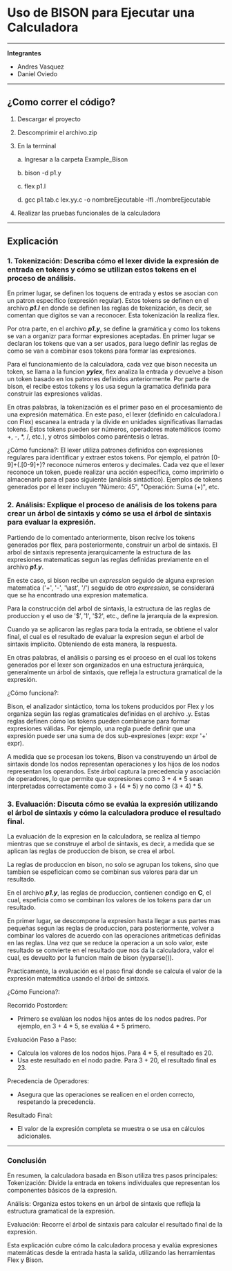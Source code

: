 # Uso de BISON para Ejecutar una Calculadora

---

**Integrantes**

* Andres Vasquez
* Daniel Oviedo

---

## ¿Como correr el código?

1. Descargar el proyecto
2. Descomprimir el archivo.zip
3. En la terminal
   
    a. Ingresar a la carpeta Example_Bison
   
    b. bison -d p1.y
   
    c. flex p1.l
   
    d. gcc p1.tab.c lex.yy.c -o nombreEjecutable -lfl
    ./nombreEjecutable

4. Realizar las pruebas funcionales de la calculadora



---

## Explicación

### 1. **Tokenización**: Describa cómo el lexer divide la expresión de entrada en tokens y cómo se utilizan estos tokens en el proceso de análisis.

En primer lugar, se definen los toquens de entrada y estos se asocian con un patron especifico (expresión regular).
Estos tokens se definen en el archivo ***p1.l*** en donde se definen las reglas de tokenización, es decir, se comentan que digitos se van a reconocer. Esta tokenización la realiza flex.

Por otra parte, en el archivo ***p1.y***, se define la gramática y como los tokens se van a organizr para formar expresiones aceptadas. En primer lugar se declaran los tokens que van a ser usados, para luego definir las reglas de como se van a combinar esos tokens para formar las expresiones.

Para el funcionamiento de la calculadora, cada vez que bison necesita un token, se llama a la funcion ***yylex***, flex analiza la entrada y devuelve a bison un token basado en los patrones definidos anteriormente. Por parte de bison, el recibe estos tokens y los usa segun la gramatica definida para construir las expresiones validas.

En otras palabras, la tokenización es el primer paso en el procesamiento de una expresión matemática. En este paso, el lexer (definido en calculadora.l con Flex) escanea la entrada y la divide en unidades significativas llamadas tokens. Estos tokens pueden ser números, operadores matemáticos (como +, -, *, /, etc.), y otros símbolos como paréntesis o letras.

¿Cómo funciona?:
El lexer utiliza patrones definidos con expresiones regulares para identificar y extraer estos
tokens.
Por ejemplo, el patrón [0-9]+(\.[0-9]+)? reconoce números enteros y decimales.
Cada vez que el lexer reconoce un token, puede realizar una acción específica, como imprimirlo
o almacenarlo para el paso siguiente (análisis sintáctico).
Ejemplos de tokens generados por el lexer incluyen "Número: 45", "Operación: Suma (+)", etc.

### 2. **Análisis**: Explique el proceso de análisis de los tokens para crear un árbol de sintaxis y cómo se usa el árbol de sintaxis para evaluar la expresión.

Partiendo de lo comentado anteriormente, bison recive los tokens generados por flex, para posteriormente, construir un arbol de sintaxis. El arbol de sintaxis representa jerarquicamente la estructura de las expresiones matematicas segun las reglas definidas previamente en el archivo ***p1.y***. 

En este caso, si bison recibe un *expression* seguido de alguna expresion matematica ('+', '-', '\ast', '/') seguido de otro *expression*, se considerará que se ha encontrado una expresion matematica.

Para la construcción del arbol de sintaxis, la estructura de las reglas de produccion y el uso de '$$', '$1', '$2', etc., define la jerarquia de la expresion.

Cuando ya se aplicaron las reglas para toda la entrada, se obtiene el valor final, el cual es el resultado de evaluar la expresion segun el arbol de sintaxis implicito. Obteniendo de esta manera, la respuesta.

En otras palabras, el análisis o parsing es el proceso en el cual los tokens generados por el lexer son organizados en una estructura jerárquica, generalmente un árbol de sintaxis, que refleja la estructura gramatical de la expresión.

¿Cómo funciona?:

Bison, el analizador sintáctico, toma los tokens producidos por Flex y los organiza según las reglas gramaticales definidas en el archivo .y.
Estas reglas definen cómo los tokens pueden combinarse para formar expresiones válidas. Por ejemplo, una regla puede definir que una expresión puede ser una suma de dos sub-expresiones (expr: expr '+' expr).

A medida que se procesan los tokens, Bison va construyendo un árbol de sintaxis donde los nodos representan operaciones y los hijos de los nodos representan los operandos. Este árbol captura la precedencia y asociación de operadores, lo que permite que expresiones como 3 + 4 * 5 sean interpretadas correctamente como 3 + (4 * 5) y no como (3 + 4) * 5.

### 3. **Evaluación**: Discuta cómo se evalúa la expresión utilizando el árbol de sintaxis y cómo la calculadora produce el resultado final.

La evaluación de la expresion en la calculadora, se realiza al tiempo mientras que se construye el arbol de sintaxis, es decir, a medida que se aplican las reglas de produccion de bison, se crea el arbol.

La reglas de produccion en bison, no solo se agrupan los tokens, sino que tambien se espeficican como se combinan sus valores para dar un resultado. 

En el archivo ***p1.y***, las reglas de produccion, contienen condigo en **C**, el cual, espeficia como se combinan los valores de los tokens para dar un resultado.

En primer lugar, se descompone la expresion hasta llegar a sus partes mas pequeñas segun las reglas de produccion, para posteriormente, volver a combinar los valores de acuerdo con las operaciones aritmeticas definidas en las reglas. Una vez que se reduce la operacion a un solo valor, este resultado se convierte en el resultado que nos da la calculadora, valor el cual, es devuelto por la funcion main de bison (yyparse()).

Practicamente, la evaluación es el paso final donde se calcula el valor de la expresión matemática usando el árbol de sintaxis.

¿Cómo Funciona?:

Recorrido Postorden:
* Primero se evalúan los nodos hijos antes de los nodos padres. Por ejemplo, en 3 + 4 * 5, se evalúa 4 * 5 primero.


Evaluación Paso a Paso:
* Calcula los valores de los nodos hijos. Para 4 * 5, el resultado es 20.
* Usa este resultado en el nodo padre. Para 3 + 20, el resultado final es 23.

  
Precedencia de Operadores:
* Asegura que las operaciones se realicen en el orden correcto, respetando la precedencia.

Resultado Final:
* El valor de la expresión completa se muestra o se usa en cálculos adicionales.
 
---

### Conclusión
En resumen, la calculadora basada en Bison utiliza tres pasos principales:
Tokenización: Divide la entrada en tokens individuales que representan los componentes básicos de la expresión.

Análisis: Organiza estos tokens en un árbol de sintaxis que refleja la estructura gramatical de la
expresión.

Evaluación: Recorre el árbol de sintaxis para calcular el resultado final de la expresión.

Esta explicación cubre cómo la calculadora procesa y evalúa expresiones matemáticas desde la
entrada hasta la salida, utilizando las herramientas Flex y Bison.

